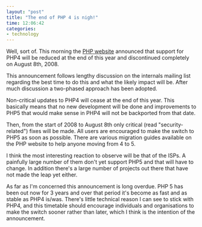 ```yaml
---
layout: "post"
title: "The end of PHP 4 is nigh!"
time: 12:06:42
categories: 
- technology
---
```

Well, sort of. This morning the <a href="http://php.net/" title="PHP">PHP website</a> announced that support for PHP4 will be reduced at the end of this year and discontinued completely on August 8th, 2008.

This announcement follows lengthy discussion on the internals mailing list regarding the best time to do this and what the likely impact will be. After much discussion a two-phased approach has been adopted.

Non-critical updates to PHP4 will cease at the end of this year. This basically means that no new development will be done and improvements to PHP5 that would make sense in PHP4 will not be backported from that date.

Then, from the start of 2008 to August 8th only critical (read "security-related") fixes will be made. All users are encouraged to make the switch to PHP5 as soon as possible. There are various migration guides available on the PHP website to help anyone moving from 4 to 5.

I think the most interesting reaction to observe will be that of the ISPs. A painfully large number of them don't yet support PHP5 and that will have to change. In addition there's a large number of projects out there that have not made the leap yet either.

As far as I'm concerned this announcement is long overdue. PHP 5 has been out now for 3 years and over that period it's become as fast and as stable as PHP4 is/was. There's little technical reason I can see to stick with PHP4, and this timetable should encourage individuals and organisations to make the switch sooner rather than later, which I think is the intention of the announcement.